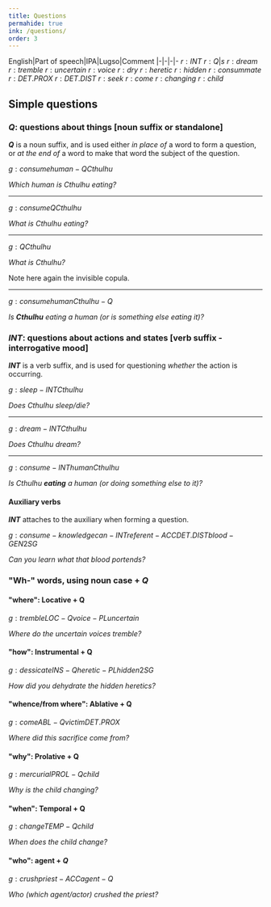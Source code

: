 ```yaml
---
title: Questions
permahide: true
ink: /questions/
order: 3
---
```


English|Part of speech|IPA|Lugso|Comment
|-|-|-|-
${r: INT}$
${r: Q}|s$
${r: dream}$
${r: tremble}$
${r: uncertain}$
${r: voice}$
${r: dry}$
${r: heretic}$
${r: hidden}$
${r: consummate}$
${r: DET.PROX}$
${r: DET.DIST}$
${r: seek}$
${r: come}$
${r: changing}$
${r: child}$

## Simple questions

### ${Q}$: questions about things [noun suffix or standalone]

**${Q}$** is a noun suffix, and is used either _in place of_ a word to form a question, or _at the end of_ a word to make that word the subject of the question.

${g: consume human-Q Cthulhu}$

_Which human is Cthulhu eating?_

---

${g: consume Q Cthulhu}$

_What is Cthulhu eating?_

---

${g: Q Cthulhu}$

_What is Cthulhu?_

Note here again the invisible copula.

---

${g: consume human Cthulhu-Q}$

_Is **Cthulhu** eating a human (or is something else eating it)?_

### ${INT}$: questions about actions and states [verb suffix - interrogative mood]

**${INT}$** is a verb suffix, and is used for questioning _whether_ the action is occurring.

${g: sleep-INT Cthulhu}$

_Does Cthulhu sleep/die?_

---

${g: dream-INT Cthulhu}$

_Does Cthulhu dream?_

---

${g: consume-INT human Cthulhu}$

_Is Cthulhu **eating** a human (or doing something else to it)?_

#### Auxiliary verbs

**${INT}$** attaches to the auxiliary when forming a question.

${g: consume-knowledge can-INT referent-ACC DET.DIST blood-GEN 2SG}$

_Can you learn what that blood portends?_

### "Wh-" words, using noun case + ${Q}$

#### "where": Locative + Q

${g: tremble LOC-Q voice-PL uncertain}$

_Where do the uncertain voices tremble?_

#### "how": Instrumental + Q

${g: dessicate INS-Q heretic-PL hidden 2SG}$

_How did you dehydrate the hidden heretics?_

#### "whence/from where": Ablative + Q

${g: come ABL-Q victim DET.PROX}$

_Where did this sacrifice come from?_

#### "why": Prolative + Q

${g: mercurial PROL-Q child}$

_Why is the child changing?_

#### "when": Temporal + Q

${g: change TEMP-Q child}$

_When does the child change?_

#### "who": agent + ${Q}$

${g: crush priest-ACC agent-Q}$

_Who (which agent/actor) crushed the priest?_
